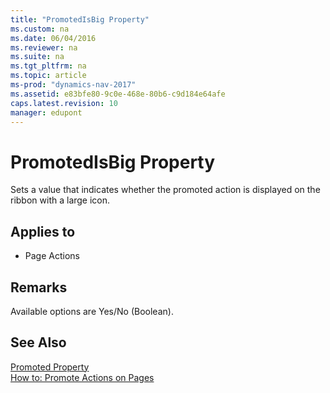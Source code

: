 ```yaml
---
title: "PromotedIsBig Property"
ms.custom: na
ms.date: 06/04/2016
ms.reviewer: na
ms.suite: na
ms.tgt_pltfrm: na
ms.topic: article
ms-prod: "dynamics-nav-2017"
ms.assetid: e83bfe80-9c0e-468e-80b6-c9d184e64afe
caps.latest.revision: 10
manager: edupont
---
```

# PromotedIsBig Property
Sets a value that indicates whether the promoted action is displayed on the ribbon with a large icon.  
  
## Applies to  
  
-   Page Actions  
  
## Remarks  
 Available options are Yes\/No \(Boolean\).  
  
## See Also  
 [Promoted Property](Promoted-Property.md)   
 [How to: Promote Actions on Pages](../Topic/How%20to:%20Promote%20Actions%20on%20Pages.md)